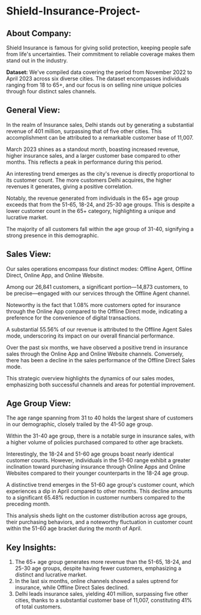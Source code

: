 # Shield-Insurance-Project-

## **About Company:**
Shield Insurance is famous for giving solid protection, keeping people safe from life's uncertainties. Their commitment to reliable coverage makes them stand out in the industry.

**Dataset:**
We've compiled data covering the period from November 2022 to April 2023 across six diverse cities. The dataset encompasses individuals ranging from 18 to 65+, and our focus is on selling nine unique policies through four distinct sales channels.

## **General View:**
In the realm of Insurance sales, Delhi stands out by generating a substantial revenue of 401 million, surpassing that of five other cities. This accomplishment can be attributed to a remarkable customer base of 11,007.

March 2023 shines as a standout month, boasting increased revenue, higher insurance sales, and a larger customer base compared to other months. This reflects a peak in performance during this period.

An interesting trend emerges as the city's revenue is directly proportional to its customer count. The more customers Delhi acquires, the higher revenues it generates, giving a positive correlation.

Notably, the revenue generated from individuals in the 65+ age group exceeds that from the 51-65, 18-24, and 25-30 age groups. This is despite a lower customer count in the 65+ category, highlighting a unique and lucrative market.

The majority of all customers fall within the age group of 31-40, signifying a strong presence in this demographic.

## **Sales View:**
Our sales operations encompass four distinct modes: Offline Agent, Offline Direct, Online App, and Online Website.

Among our 26,841 customers, a significant portion—14,873 customers, to be precise—engaged with our services through the Offline Agent channel.

Noteworthy is the fact that 1.08% more customers opted for insurance through the Online App compared to the Offline Direct mode, indicating a preference for the convenience of digital transactions.

A substantial 55.56% of our revenue is attributed to the Offline Agent Sales mode, underscoring its impact on our overall financial performance.

Over the past six months, we have observed a positive trend in insurance sales through the Online App and Online Website channels. Conversely, there has been a decline in the sales performance of the Offline Direct Sales mode.

This strategic overview highlights the dynamics of our sales modes, emphasizing both successful channels and areas for potential improvement.

## **Age Group View:**
 The age range spanning from 31 to 40 holds the largest share of customers in our demographic, closely trailed by the 41-50 age group.

Within the 31-40 age group, there is a notable surge in insurance sales, with a higher volume of policies purchased compared to other age brackets.

Interestingly, the 18-24 and 51-60 age groups boast nearly identical customer counts. However, individuals in the 51-60 range exhibit a greater inclination toward purchasing insurance through Online Apps and Online Websites compared to their younger counterparts in the 18-24 age group.

A distinctive trend emerges in the 51-60 age group's customer count, which experiences a dip in April compared to other months. This decline amounts to a significant 65.48% reduction in customer numbers compared to the preceding month.

This analysis sheds light on the customer distribution across age groups, their purchasing behaviors, and a noteworthy fluctuation in customer count within the 51-60 age bracket during the month of April.


## **Key Insights:** 
1. The 65+ age group generates more revenue than the 51-65, 18-24, and 25-30 age groups, despite having fewer customers, emphasizing a distinct and lucrative market.
2. In the last six months, online channels showed a sales uptrend for insurance, while Offline Direct Sales declined.
3. Delhi leads insurance sales, yielding 401 million, surpassing five other cities, thanks to a substantial customer base of 11,007, constituting 41% of total customers.
